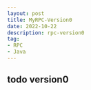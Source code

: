 ```yaml
---
layout: post
title: MyRPC-Version0
date: 2022-10-22
description: rpc-version0
tag:
- RPC
- Java
---
```


## todo version0